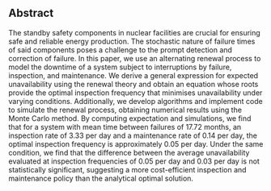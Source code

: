 ## Abstract

The standby safety components in nuclear facilities are crucial for ensuring safe and reliable energy production. The stochastic nature of failure times of said components poses a challenge to the prompt detection and correction of failure. In this paper, we use an alternating renewal process to model the downtime of a system subject to interruptions by failure, inspection, and maintenance. We derive a general expression for expected unavailability using the renewal theory and obtain an equation whose roots provide the optimal inspection frequency that minimises unavailability under varying conditions. Additionally, we develop algorithms and implement code to simulate the renewal process, obtaining numerical results using the Monte Carlo method. By computing expectation and simulations, we find that for a system with mean time between failures of $17.72$ months, an inspection rate of $3.33$ per day and a maintenance rate of $0.14$ per day, the optimal inspection frequency is approximately $0.05$ per day. Under the same condition, we find that the difference between the average unavailability evaluated at inspection frequencies of $0.05$ per day and $0.03$ per day is not statistically significant, suggesting a more cost-efficient inspection and maintenance policy than the analytical optimal solution.
